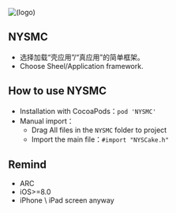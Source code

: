![(logo)](https://github.com/niyongsheng/NYSMC/blob/master/MC_logo.png?raw=true)
## NYSMC
* 选择加载“壳应用”/“真应用”的简单框架。
* Choose Sheel/Application framework.

## <a id="How_to_use_NYSMC"></a>How to use NYSMC
* Installation with CocoaPods：`pod 'NYSMC'`
* Manual import：
    * Drag All files in the `NYSMC` folder to project
    * Import the main file：`#import "NYSCake.h"`


## Remind
* ARC
* iOS>=8.0
* iPhone \ iPad screen anyway